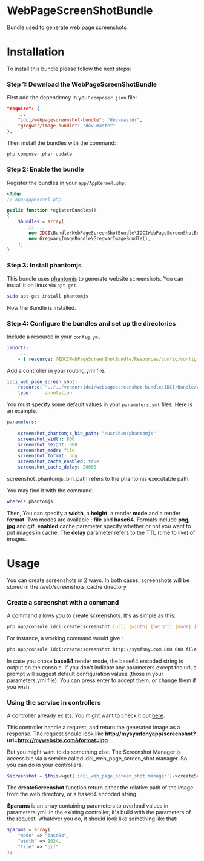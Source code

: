 WebPageScreenShotBundle
=======================

Bundle used to generate web page screenshots

Installation
============

To install this bundle please follow the next steps:

### Step 1: Download the WebPageScreenShotBundle

First add the dependency in your `composer.json` file:

```json
"require": {
    ...
    "idci/webpagescreenshot-bundle": "dev-master",
    "gregwar/image-bundle": "dev-master"
},
```

Then install the bundles with the command:

```sh
php composer.phar update
```

### Step 2: Enable the bundle

Register the bundles in your `app/AppKernel.php`:

```php
<?php
// app/AppKernel.php

public function registerBundles()
{
    $bundles = array(
        // ...
        new IDCI\Bundle\WebPageScreenShotBundle\IDCIWebPageScreenShotBundle(),
        new Gregwar\ImageBundle\GregwarImageBundle(),
    );
}
```

### Step 3: Install phantomjs

This bundle uses [phantomjs](http://phantomjs.org/ "phantomjs") to generate website screenshots. You can install it on linux via `apt-get`.

```sh
sudo apt-get install phantomjs
```

Now the Bundle is installed.

### Step 4: Configure the bundles and set up the directories

Include a resource in your `config.yml`

```yml
imports:
    ....
    - { resource: @IDCIWebPageScreenShotBundle/Resources/config/config.yml }
```

Add a controller in your routing.yml file.
```yml
idci_web_page_screen_shot:
    resource: "../../vendor/idci/webpagescreenshot-bundle/IDCI/Bundle/WebPageScreenShotBundle/Controller"
    type:     annotation
```

You must specify some default values in your `parameters.yml` files. Here is an example.

```yml
parameters:
    ...
    screenshot_phantomjs_bin_path: "/usr/bin/phantomjs"
    screenshot_width: 800
    screenshot_height: 600
    screenshot_mode: file
    screenshot_format: png
    screenshot_cache_enabled: true
    screenshot_cache_delay: 26000
```

screenshot_phantomjs_bin_path refers to the phantomjs executable path.

You may find it with the command

```sh
whereis phantomjs
```

Then, You can specify a **width**, a **height**, a render **mode** and a render **format**. Two modes are available : **file** and **base64**. Formats include **png**, **jpg** and **gif**.
**enabled** cache parameter specify whether or not you want to put images in cache. The **delay** parameter refers to the TTL (time to live) of images.

Usage
=====

You can create screenshots in 2 ways. In both cases, screenshots will be stored in the /web/screenshots_cache directory

### Create a screenshot with a command

A command allows you to create screenshots. It's as simple as this: 
```sh
php app/console idci:create:screenshot [url] [width] [height] [mode] [format]
```

For instance, a working command would give :
```sh
php app/console idci:create:screenshot http://symfony.com 800 600 file jpg
```

In case you chose **base64** render mode, the base64 encoded string is output on the console. If you don't indicate any parameters except the url, a prompt will suggest default configuration values (those in your parameters.yml file). You can press enter to accept them, or change them if you wish.

### Using the service in controllers

A controller already exists. You might want to check it out [here](https://github.com/IDCI-Consulting/WebPageScreenShotBundle/blob/master/Controller/FrontController.php "front-controller").

This controller handle a request, and return the generated image as a response.
The request should look like **http://mysymfonyapp/screenshot?url=http://mywebsite.com&format=jpg**

But you might want to do something else.
The Screenshot Manager is accessible via a service called idci_web_page_screen_shot.manager. So you can do in your controllers:

```php
$screenshot = $this->get('idci_web_page_screen_shot.manager')->createScreenshot($url, $params);
```

The **createScreenshot** function return either the relative path of the image from the web directory, or a base64 encoded string.

**$params** is an array containing parameters to overload values in parameters.yml. In the existing controller, it's build with the parameters of the request.
Whatever you do, it should look like something like that:

```php
$params = array(
    "mode" => "base64",
    "width" => 1024,
    "file" => "gif"
);
```








